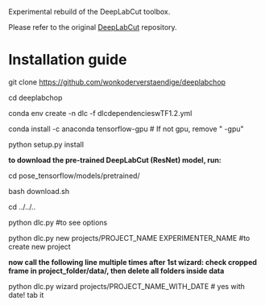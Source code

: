 Experimental rebuild of the DeepLabCut toolbox.

Please refer to the original [DeepLabCut](https://github.com/AlexEMG/DeepLabCut) repository.

# Installation guide
git clone https://github.com/wonkoderverstaendige/deeplabchop

cd deeplabchop

conda env create -n dlc -f dlcdependencieswTF1.2.yml 

conda install -c anaconda tensorflow-gpu # If not gpu, remove " -gpu" 

python setup.py install


 **to download the pre-trained DeepLabCut (ResNet) model, run:**
 
cd pose_tensorflow/models/pretrained/

bash download.sh 

cd ../../..

python dlc.py #to see options

python dlc.py new projects/PROJECT_NAME EXPERIMENTER_NAME #to create new project

**now call the following line multiple times
after 1st wizard: check cropped frame in project_folder/data/, then delete all folders inside data**

python dlc.py wizard projects/PROJECT_NAME_WITH_DATE # yes with date! tab it
